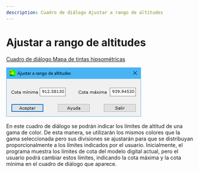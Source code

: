 ```yaml
---
description: Cuadro de diálogo Ajustar a rango de altitudes
---
```


# Ajustar a rango de altitudes

[Cuadro de diálogo Mapa de tintas hipsométricas](./)

![Cuadro de di&#xE1;logo Ajustar a rango de altitudes](../../../.gitbook/assets/image%20%2853%29.png)

En este cuadro de diálogo se podrán indicar los límites de altitud de una gama de color. De esta manera, se utilizarán los mismos colores que la gama seleccionada pero sus divisiones se ajustarán para que se distribuyan proporcionalmente a los límites indicados por el usuario. Inicialmente, el programa muestra los límites de cota del modelo digital actual, pero el usuario podrá cambiar estos límites, indicando la cota máxima y la cota mínima en el cuadro de diálogo que aparece.

